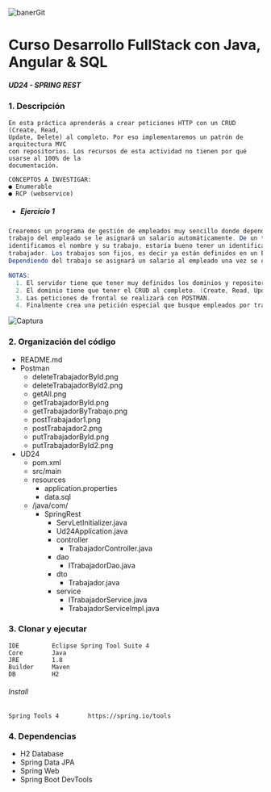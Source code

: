   
![banerGit](https://user-images.githubusercontent.com/22893383/107159880-121e0b80-6993-11eb-92e3-1efd1d8f4dba.PNG)

# Curso Desarrollo FullStack con Java, Angular & SQL

##### UD24 - SPRING REST

### 1. Descripción
```
En esta práctica aprenderás a crear peticiones HTTP con un CRUD (Create, Read,
Update, Delete) al completo. Por eso implementaremos un patrón de arquitectura MVC
con repositorios. Los recursos de esta actividad no tienen por qué usarse al 100% de la
documentación.

CONCEPTOS A INVESTIGAR:
● Enumerable
● RCP (webservice)
``` 

 - ##### Ejercicio 1
```java
Crearemos un programa de gestión de empleados muy sencillo donde dependiendo del
trabajo del empleado se le asignará un salario automáticamente. De un trabajador
identificamos el nombre y su trabajo, estaría bueno tener un identificador único por este
trabajador. Los trabajos son fijos, es decir ya están definidos en un ENUMERABLE.
Dependiendo del trabajo se asignará un salario al empleado una vez se crea.

NOTAS:
  1. El servidor tiene que tener muy definidos los dominios y repositorios.
  2. El dominio tiene que tener el CRUD al completo. (Create, Read, Update, Delete)
  3. Las peticiones de frontal se realizará con POSTMAN.
  4. Finalmente crea una petición especial que busque empleados por trabajo.
```
![Captura](https://user-images.githubusercontent.com/22893383/111039766-05785180-8430-11eb-9178-2a7490d96fd2.PNG)


### 2. Organización del código
- README.md
- Postman
  - deleteTrabajadorById.png
  - deleteTrabajadorById2.png
  - getAll.png
  - getTrabajadorById.png
  - getTrabajadorByTrabajo.png
  - postTrabajador1.png
  - postTrabajador2.png
  - putTrabajadorById.png
  - putTrabajadorById2.png
- UD24
  - pom.xml
  - src/main
  - resources
    - application.properties
    - data.sql
  - /java/com/
    - SpringRest
      - ServLetInitializer.java
      - Ud24Application.java
      - controller
        - TrabajadorController.java
      - dao
          - ITrabajadorDao.java
      - dto
          - Trabajador.java
      - service
          - ITrabajadorService.java
          - TrabajadorServiceImpl.java

### 3. Clonar y ejecutar

```
IDE         Eclipse Spring Tool Suite 4
Core        Java            
JRE         1.8
Builder     Maven
DB          H2
```

###### Install
```
Spring Tools 4        https://spring.io/tools
```

### 4. Dependencias

- H2 Database
- Spring Data JPA
- Spring Web
- Spring Boot DevTools
